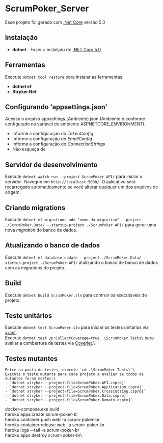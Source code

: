 # ScrumPoker_Server

Esse projeto foi gerado com  [.Net Core](https://dotnet.microsoft.com/download/dotnet-core/5.0) versão 5.0

## Instalação
- **dotnet** - Fazer a instalção do [.NET Core 5.0](https://dotnet.microsoft.com/download/dotnet-core/5.0)

## Ferramentas
Execute `dotnet tool restore` para instalar as ferramentas.
- **dotnet ef**
- **Stryker.Net**

## Configurando 'appsettings.json'
Acesse o arquivo appsettings.[Ambiente].json (Ambiente é conforme configurado na variável de ambiente ASPNETCORE_ENVIRONMENT).
- Informe a configuração do *TokenConfig*
- Informe a configuração do *EmailConfig*
- Informe a configuração do *ConnectionStrings*
- Não esqueça  de 



## Servidor de desenvolvimento
Execute `dotnet watch run --project ScrumPoker.API/` para iniciar o servidor. Navegue em `http://localhost:5000/`. O aplicativo será recarregado automaticamente se você alterar qualquer um dos arquivos de origem.

## Criando migrations
Execute `dotnet ef migrations add "nome-da-migration" --project ./ScrumPoker.Data/ --startup-project ./ScrumPoker.API/` para gerar uma nova *migration* do banco de dados.

## Atualizando o banco de dados
Execute `dotnet ef database update --project ./ScrumPoker.Data/ --startup-project ./ScrumPoker.API/` atulizando o banco de banco de dados com as migrations do projeto.

## Build
Execute `dotnet build ScrumPoker.sln` para contruir os executaveis do projeto.

## Teste unitários
Execute `dotnet test ScrumPoker.sln` para iniciar os testes unitários via [xUnit](https://xunit.net/).\
Execute `dotnet test /p:CollectCoverage=true .\ScrumPoker.Tests\` para avaliar a combertura de testes via [Coverlet](https://github.com/coverlet-coverage/coverlet).\

## Testes mutantes
	Entre na pasta de testes, execute `cd .\ScrumPoker.Tests\`\
	Execute o teste mutante para cada projeto e avaliar se todos os mutantes foram mortos:\
	- `dotnet stryker --project-file=ScrumPoker.API.csproj`
	- `dotnet stryker --project-file=ScrumPoker.Application.csproj`
	- `dotnet stryker --project-file=ScrumPoker.CrossCutting.csproj`
	- `dotnet stryker --project-file=ScrumPoker.Data.csproj`
	- `dotnet stryker --project-file=ScrumPoker.Domain.csproj`


docker-compose.exe build\
heroku apps:create scrum-poker-br\
heroku container:push web -a scrum-poker-br\
heroku container:release web -a scrum-poker-br\
heroku logs --tail -a scrum-poker-br\
heroku apps:destroy scrum-poker-br\